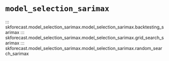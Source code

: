 # `model_selection_sarimax`

::: skforecast.model_selection_sarimax.model_selection_sarimax.backtesting_sarimax
::: skforecast.model_selection_sarimax.model_selection_sarimax.grid_search_sarimax
::: skforecast.model_selection_sarimax.model_selection_sarimax.random_search_sarimax